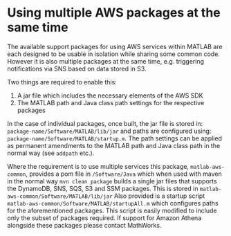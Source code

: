 # Using multiple AWS packages at the same time

The available support packages for using AWS services within MATLAB are each
designed to be usable in isolation while sharing some common code. However it is
also multiple packages at the same time, e.g. triggering notifications via SNS
based on data stored in S3.

Two things are required to enable this:
1. A jar file which includes the necessary elements of the AWS SDK
2. The MATLAB path and Java class path settings for the respective packages

In the case of individual packages, once built, the jar file is stored in:
`package-name/Software/MATLAB/lib/jar` and paths are configured using:
`package-name/Software/MATLAB/startup.m`. The path settings can be applied as
permanent amendments to the MATLAB path and Java class path in the normal way
(see `addpath` etc.).

Where the requirement is to use multiple services this package, `matlab-aws-common`,
provides a pom file in `/Software/Java` which when used with maven in the normal
way `mvn clean package` builds a single jar files that supports the DynamoDB, SNS,
SQS, S3 and SSM packages. This is stored in `matlab-aws-common/Software/MATLAB/lib/jar`
Also provided is a startup script `matlab-aws-common/Software/MATLAB/startupAll.m`
which configures paths for the aforementioned packages. This script is easily
modified to include only the subset of packages required. If support for Amazon
Athena alongside these packages please contact MathWorks.


[//]: #  (Copyright 2021 The MathWorks, Inc.)
